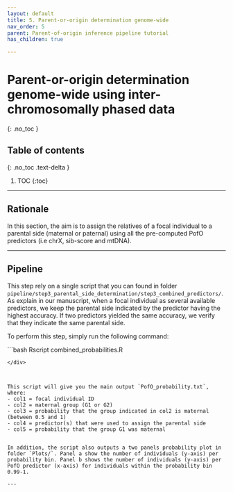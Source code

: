 ```yaml
---
layout: default
title: 5. Parent-or-origin determination genome-wide
nav_order: 5
parent: Parent-of-origin inference pipeline tutorial
has_children: true

---
```

# Parent-or-origin determination genome-wide using inter-chromosomally phased data 

{: .no_toc }

## Table of contents
{: .no_toc .text-delta }

1. TOC
{:toc}

---



## Rationale
In this section, the aim is to assign the relatives of a focal individual to a parental side (maternal or paternal) using all the pre-computed PofO predictors (i.e chrX, sib-score and mtDNA).

---


## Pipeline

This step rely on a single script that you can found in folder `pipeline/step3_parental_side_determination/step3_combined_predictors/`.
As explain in our manuscript, when a focal individual as several available predictors, we keep the parental side indicated by the predictor having the highest accuracy. If two predictors yielded the same accuracy, we verify that they indicate the same parental side.

To perform this step, simply run the following command:


<div class="code-example" markdown="1">
```bash
Rscript combined_probabilities.R

```
</div>



This script will give you the main output `PofO_probability.txt`, where:
- col1 = focal individual ID
- col2 = maternal group (G1 or G2)
- col3 = probability that the group indicated in col2 is maternal (between 0.5 and 1)
- col4 = predictor(s) that were used to assign the parental side
- col5 = probability that the group G1 was maternal


In addition, the script also outputs a two panels probability plot in folder `Plots/`. Panel a show the number of individuals (y-axis) per probability bin. Panel b shows the number of individuals (y-axis) per PofO predictor (x-axis) for individuals within the probability bin 0.99-1.

---



